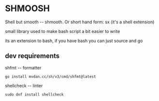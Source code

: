 # SHMOOSH

Shell but smooth -- shmooth. Or short hand form: sx (it's a shell extension)

small library used to make bash script a bit easier to write

its an extension to bash, if you have bash you can just source and go

## dev requirements

shfmt -- formatter

```
go install mvdan.cc/sh/v3/cmd/shfmt@latest
```

shellcheck -- linter

```
sudo dnf install shellcheck
```
